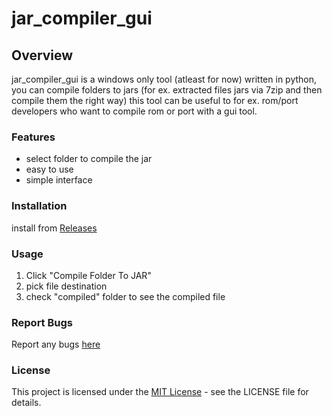 # jar_compiler_gui

## Overview
jar_compiler_gui is a windows only tool (atleast for now) written in python, you can compile folders to jars (for ex. extracted files jars via 7zip and then compile them the right way) this tool can be useful to for ex. rom/port developers who want to compile rom or port with a gui tool.

### Features
* select folder to compile the jar
* easy to use
* simple interface

### Installation
install from [Releases](https://github.com/Moxiuu070/jar_compiler_gui/tags)

### Usage
1. Click "Compile Folder To JAR"
2. pick file destination
3. check "compiled" folder to see the compiled file

### Report Bugs
Report any bugs [here](https://github.com/Moxiuu070/jar_compiler_gui/issues/new)

### License
This project is licensed under the [MIT License](https://github.com/Moxiuu070/jar_compiler_gui/blob/main/LICENSE) - see the LICENSE file for details.
